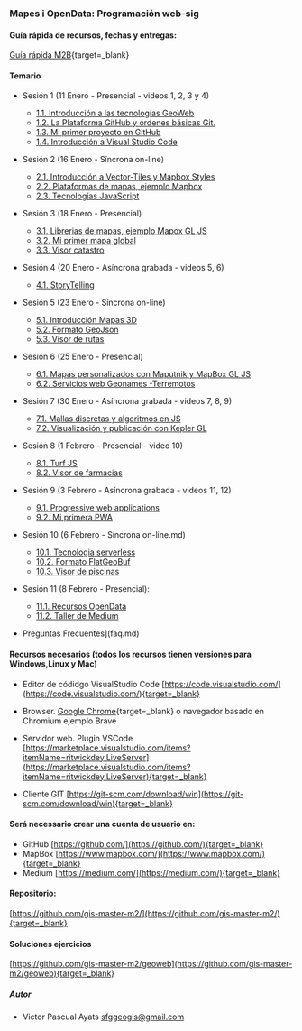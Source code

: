 ###  Mapes i OpenData: Programación web-sig

#### Guía rápida de recursos, fechas y entregas:
[Guía rápida M2B](presentacion/guiarapida.pdf){target=_blank}

#### Temario

* Sesión 1 (11 Enero - Presencial - videos 1, 2, 3 y 4)
  * [1.1. Introducción a las tecnologías GeoWeb](1.1.Introduccion_a_las_tecnologias_geoweb.md)
  * [1.2. La Plataforma GitHub y órdenes básicas Git.](1.2.Introduccion_github.md)
  * [1.3. Mi primer proyecto en GitHub](1.3.proyecto_github.md)
  * [1.4. Introducción a Visual Studio Code](1.4.introduccion_vscode.md)
* Sesión 2 (16 Enero - Síncrona on-line)
  * [2.1. Introducción a Vector-Tiles y Mapbox Styles](2.1.introduccion_a_vector_tiles.md)
  * [2.2. Plataformas de mapas, ejemplo Mapbox](2.2.introduccion_a_mapbox_studio.md)
  * [2.3. Tecnologías JavaScript](2.3.tecnologias_javascript.md)
* Sesión 3 (18 Enero - Presencial)
  * [3.1. Librerias de mapas, ejemplo Mapox GL JS](3.1.introduccion_a_mapbox_gs_js.md)
  * [3.2. Mi primer mapa global](3.2.mapa_global.md)
  * [3.3. Visor catastro](3.3.visor_catastro.md)
* Sesión 4 (20 Enero - Asíncrona grabada - videos 5, 6)  
  * [4.1. StoryTelling](4.1.storytelling.md) 
* Sesión 5 (23 Enero - Síncrona on-line)
  * [5.1. Introducción Mapas 3D](5.1.introduccion_mapas_3d.md)
  * [5.2. Formato GeoJson](5.2.formato_geojson.md)
  * [5.3. Visor de rutas](5.3.visor_rutas.md)
* Sesión 6 (25 Enero - Presencial)
  * [6.1. Mapas personalizados con Maputnik y MapBox GL JS](6.1.introduccion_maputnik.md)
  * [6.2. Servicios web Geonames -Terremotos](6.2.visor_terremotos.md)
* Sesión 7 (30 Enero - Asíncrona grabada - videos 7, 8, 9)  
  * [7.1. Mallas discretas y algoritmos en JS](7.1.mallas_discretas_algoritmos.md)
  * [7.2. Visualización y publicación con Kepler GL](7.2.visualizacion_con_kepler_gl.md)
* Sesión 8 (1 Febrero - Presencial - video 10)
  * [8.1. Turf JS](8.1.turfjs.md)
  * [8.2. Visor de farmacias](8.2.visor_farmacias.md)
* Sesión 9 (3 Febrero - Asíncrona grabada - videos 11, 12)  
  * [9.1. Progressive web applications](9.1.pwa.md) 
  * [9.2. Mi primera PWA](9.2.primera_pwa.md)   
* Sesión 10 (6 Febrero - Síncrona on-line.md)
  * [10.1. Tecnologia serverless](10.1.serverless.md)
  * [10.2. Formato FlatGeoBuf](10.2.flatgeobuf.md)
  * [10.3. Visor de piscinas](10.3.piscinometro.md)
* Sesión 11 (8 Febrero - Presencial):
  * [11.1. Recursos OpenData](11.1.recursos_open_data.md)
  * [11.2. Taller de Medium](11.2.taller_medium.md) 

* Preguntas Frecuentes](faq.md)


#### Recursos necesarios (todos los recursos tienen versiones para Windows,Linux y Mac)

* Editor de códidgo VisualStudio Code [https://code.visualstudio.com/](https://code.visualstudio.com/){target=_blank}

* Browser. [Google Chrome](https://www.google.com/chrome/){target=_blank} o navegador basado en Chromium ejemplo Brave 

* Servidor web. Plugin VSCode [https://marketplace.visualstudio.com/items?itemName=ritwickdey.LiveServer](https://marketplace.visualstudio.com/items?itemName=ritwickdey.LiveServer){target=_blank}

* Cliente GIT [https://git-scm.com/download/win](https://git-scm.com/download/win){target=_blank}

#### Será necessario crear una  cuenta de usuario en:

* GitHub [https://github.com/](https://github.com/){target=_blank}
* MapBox [https://www.mapbox.com/](https://www.mapbox.com/){target=_blank}
* Medium [https://medium.com/](https://medium.com/){target=_blank}


#### Repositorio:
[https://github.com/gis-master-m2/](https://github.com/gis-master-m2/){target=_blank}

#### Soluciones ejercicios
[https://github.com/gis-master-m2/geoweb](https://github.com/gis-master-m2/geoweb){target=_blank}

##### Autor
* Victor Pascual Ayats sfggeogis@gmail.com